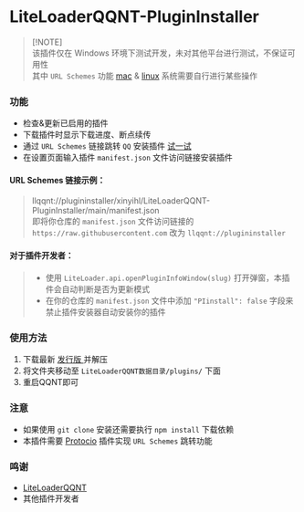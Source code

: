 # LiteLoaderQQNT-PluginInstaller

> [!NOTE]\
> 该插件仅在 Windows 环境下测试开发，未对其他平台进行测试，不保证可用性 \
> 其中 `URL Schemes` 功能 [mac](https://developer.apple.com/library/archive/documentation/General/Reference/InfoPlistKeyReference/Articles/CoreFoundationKeys.html#//apple_ref/doc/uid/TP40009249-102207-TPXREF115) & [linux](https://askubuntu.com/questions/514125/url-protocol-handlers-in-basic-ubuntu-desktop) 系统需要自行进行某些操作

### 功能
- 检查&更新已启用的插件
- 下载插件时显示下载进度、断点续传
- 通过 `URL Schemes` 链接跳转 `QQ` 安装插件 [试一试](https://xinyihl.github.io/LiteLoaderQQNT-PluginInstaller/)
- 在设置页面输入插件 `manifest.json` 文件访问链接安装插件

#### URL Schemes 链接示例：   
> llqqnt://plugininstaller/xinyihl/LiteLoaderQQNT-PluginInstaller/main/manifest.json \
> 即将你仓库的 `manifest.json` 文件访问链接的 `https://raw.githubusercontent.com` 改为 `llqqnt://plugininstaller`

#### 对于插件开发者：   
> - 使用 `LiteLoader.api.openPluginInfoWindow(slug)` 打开弹窗，本插件会自动判断是否为更新模式
> - 在你的仓库的 `manifest.json` 文件中添加 `"PIinstall": false` 字段来禁止插件安装器自动安装你的插件

### 使用方法
1. 下载最新 [发行版 ](https://github.com/xinyihl/LiteLoaderQQNT-PluginInstaller/releases) 并解压
2. 将文件夹移动至 `LiteLoaderQQNT数据目录/plugins/` 下面
3. 重启QQNT即可

### 注意
- 如果使用 `git clone` 安装还需要执行 `npm install` 下载依赖
- 本插件需要 [Protocio](https://github.com/PRO-2684/protocio) 插件实现 `URL Schemes` 跳转功能

### 鸣谢
- [LiteLoaderQQNT](https://github.com/LiteLoaderQQNT/LiteLoaderQQNT) 
- 其他插件开发者
